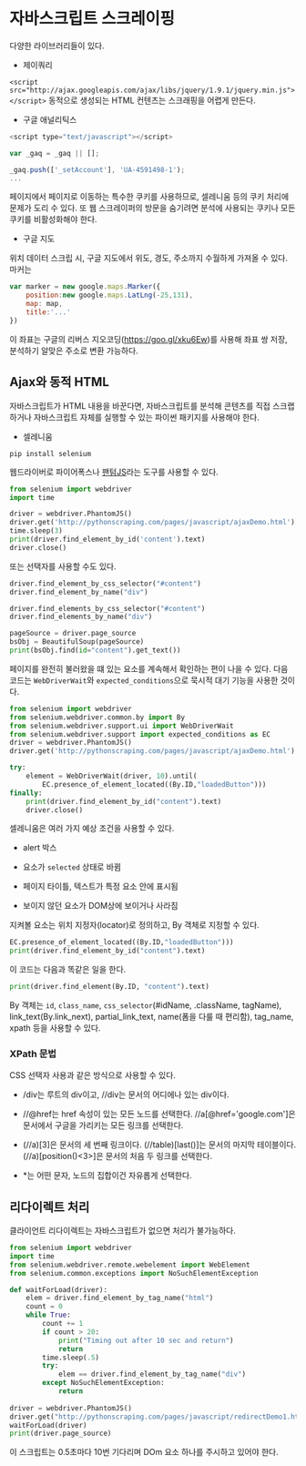# 자바스크립트 스크레이핑

다양한 라이브러리들이 있다.

* 제이쿼리

`<script src="http://ajax.googleapis.com/ajax/libs/jquery/1.9.1/jquery.min.js"></script>`
동적으로 생성되는 HTML 컨텐츠는 스크래핑을 어렵게 만든다.

* 구글 애널리틱스

```js
<script type="text/javascript"></script>

var _gaq = _gaq || [];

_gaq.push(['_setAccount'], 'UA-4591498-1');
...
```

페이지에서 페이지로 이동하는 특수한 쿠키를 사용하므로, 셀레니움 등의 쿠키 처리에 문제가 도리 수 있다.
또 웹 스크레이퍼의 방문을 숨기려면 분석에 사용되는 쿠키나 모든 쿠키를 비활성화해야 한다.

* 구글 지도

위치 데이터 스크립 시, 구글 지도에서 위도, 경도, 주소까지 수월하게 가져올 수 있다.
마커는

```js
var marker = new google.maps.Marker({
    position:new google.maps.LatLng(-25,131),
    map: map,
    title:'...'
})
```

이 좌표는 구글의 리버스 지오코딩(https://goo.gl/xku6Ew)를 사용해 좌표 쌍 저장, 분석하기 알맞은 주소로 변환 가능하다.

## Ajax와 동적 HTML

자바스크립트가 HTML 내용을 바꾼다면, 자바스크립트를 분석해 콘텐츠를 직접 스크랩하거나 자바스크립트 자체를 실행할 수 있는 파이썬 패키지를 사용해야 한다.

* 셀레니움

`pip install selenium`

웹드라이버로 파이어폭스나 [팬텀JS](http://phantomjs.org)라는 도구를 사용할 수 있다.

```py
from selenium import webdriver
import time

driver = webdriver.PhantomJS()
driver.get('http://pythonscraping.com/pages/javascript/ajaxDemo.html')
time.sleep(3)
print(driver.find_element_by_id('content').text)
driver.close()
```

또는 선택자를 사용할 수도 있다.

```py
driver.find_element_by_css_selector("#content")
driver.find_element_by_name("div")

driver.find_elements_by_css_selector("#content")
driver.find_elements_by_name("div")

pageSource = driver.page_source
bsObj = BeautifulSoup(pageSource)
print(bsObj.find(id="content").get_text())
```

페이지를 완전히 불러왔을 떄 있는 요소를 계속해서 확인하는 편이 나을 수 있다.
다음 코드는 `WebDriverWait`와 `expected_conditions`으로 묵시적 대기 기능을 사용한 것이다.

```py
from selenium import webdriver
from selenium.webdriver.common.by import By
from selenium.webdriver.support.ui import WebDriverWait
from selenium.webdriver.support import expected_conditions as EC
driver = webdriver.PhantomJS()
driver.get('http://pythonscraping.com/pages/javascript/ajaxDemo.html')

try:
    element = WebDriverWait(driver, 10).until(
        EC.presence_of_element_located((By.ID,"loadedButton")))
finally:
    print(driver.find_element_by_id("content").text)
    driver.close()
```

셀레니움은 여러 가지 예상 조건을 사용할 수 있다.

* alert 박스

* 요소가 `selected` 상태로 바뀜

* 페이지 타이틀, 텍스트가 특정 요소 안에 표시됨

* 보이지 않던 요소가 DOM상에 보이거나 사라짐

지켜볼 요소는 위치 지정자(locator)로 정의하고, By 객체로 지정할 수 있다.

```py
EC.presence_of_element_located((By.ID,"loadedButton")))
print(driver.find_element_by_id("content").text)
```

이 코드는 다음과 똑같은 일을 한다.

```py
print(driver.find_element(By.ID, "content").text)
```

By 객체는 `id`, `class_name`, `css_selector`(#idName, .className, tagName), link_text(By.link_next),
partial_link_text, name(폼을 다룰 때 편리함), tag_name, xpath 등을 사용할 수 있다.

### XPath 문법

CSS 선택자 사용과 같은 방식으로 사용할 수 있다.

* /div는 루트의 div이고, //div는 문서의 어디에나 있는 div이다.

* //@href는 href 속성이 있는 모든 노드를 선택한다.
  //a[@href='google.com']은 문서에서 구글을 가리키는 모든 링크를 선택한다.

* (//a)[3]은 문서의 세 번째 링크이다.
  (//table)[last()]는 문서의 마지막 테이블이다.
  (//a)[position()<3>]은 문서의 처음 두 링크를 선택한다.

* *는 어떤 문자, 노드의 집합이건 자유롭게 선택한다.

## 리다이렉트 처리

클라이언트 리다이렉트는 자바스크립트가 없으면 처리가 불가능하다.

```py
from selenium import webdriver
import time
from selenium.webdriver.remote.webelement import WebElement
from selenium.common.exceptions import NoSuchElementException

def waitForLoad(driver):
    elem = driver.find_element_by_tag_name("html")
    count = 0
    while True:
        count += 1
        if count > 20:
            print("Timing out after 10 sec and return")
            return
        time.sleep(.5)
        try:
            elem == driver.find_element_by_tag_name("div")
        except NoSuchElementException:
            return
    
driver = webdriver.PhantomJS()
driver.get("http://pythonscraping.com/pages/javascript/redirectDemo1.html")
waitForLoad(driver)
print(driver.page_source)
```

이 스크립트는 0.5초마다 10번 기다리며 DOm 요소 하나를 주시하고 있어야 한다.